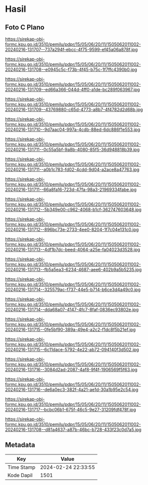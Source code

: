 # Hasil

## Foto C Plano

https://sirekap-obj-formc.kpu.go.id/3510/pemilu/pdpr/15/05/06/20/11/1505062011002-20240216-131707--737a294f-ebcc-4f75-9599-ef45a06a878f.jpg

https://sirekap-obj-formc.kpu.go.id/3510/pemilu/pdpr/15/05/06/20/11/1505062011002-20240216-131708--e0945c5c-f73b-4f45-b75c-1f7ffc4390b0.jpg

https://sirekap-obj-formc.kpu.go.id/3510/pemilu/pdpr/15/05/06/20/11/1505062011002-20240216-131709--ed66a366-044d-4ff0-a1de-bc289f063967.jpg

https://sirekap-obj-formc.kpu.go.id/3510/pemilu/pdpr/15/05/06/20/11/1505062011002-20240216-131709--43769880-c65d-4773-a8b7-4f4782d2d68b.jpg

https://sirekap-obj-formc.kpu.go.id/3510/pemilu/pdpr/15/05/06/20/11/1505062011002-20240216-131710--9d7aac04-997a-4cdb-88ed-6dc886f1e553.jpg

https://sirekap-obj-formc.kpu.go.id/3510/pemilu/pdpr/15/05/06/20/11/1505062011002-20240216-131711--0c55a5bf-9a8b-4080-85f5-36d948818b39.jpg

https://sirekap-obj-formc.kpu.go.id/3510/pemilu/pdpr/15/05/06/20/11/1505062011002-20240216-131711--a0b1c783-fd02-4cdd-9d04-a2ace8a47763.jpg

https://sirekap-obj-formc.kpu.go.id/3510/pemilu/pdpr/15/05/06/20/11/1505062011002-20240216-131711--66a8fa16-723d-47fa-98a3-21969334fabe.jpg

https://sirekap-obj-formc.kpu.go.id/3510/pemilu/pdpr/15/05/06/20/11/1505062011002-20240216-131712--5b349e00-c962-4068-b1cf-362747603648.jpg

https://sirekap-obj-formc.kpu.go.id/3510/pemilu/pdpr/15/05/06/20/11/1505062011002-20240216-131712--896bc73e-2733-4ee0-8204-1f7c04e131c0.jpg

https://sirekap-obj-formc.kpu.go.id/3510/pemilu/pdpr/15/05/06/20/11/1505062011002-20240216-131713--4df1b7dc-beed-4064-a25e-fa04023d3528.jpg

https://sirekap-obj-formc.kpu.go.id/3510/pemilu/pdpr/15/05/06/20/11/1505062011002-20240216-131713--fb5a5ea3-6234-4687-aee6-402b9a5b5235.jpg

https://sirekap-obj-formc.kpu.go.id/3510/pemilu/pdpr/15/05/06/20/11/1505062011002-20240216-131714--325579ac-f737-44e5-b714-b6ce3d4a49c0.jpg

https://sirekap-obj-formc.kpu.go.id/3510/pemilu/pdpr/15/05/06/20/11/1505062011002-20240216-131714--dda68a07-4147-4fc7-8faf-0836ec93802e.jpg

https://sirekap-obj-formc.kpu.go.id/3510/pemilu/pdpr/15/05/06/20/11/1505062011002-20240216-131715--0fe5bf90-389a-49e4-a2c2-f1dc8f5b21ef.jpg

https://sirekap-obj-formc.kpu.go.id/3510/pemilu/pdpr/15/05/06/20/11/1505062011002-20240216-131715--6c11dace-5792-4e22-ab72-094140f3d502.jpg

https://sirekap-obj-formc.kpu.go.id/3510/pemilu/pdpr/15/05/06/20/11/1505062011002-20240216-131716--3084d2ad-2087-4af8-9f4f-1906569f5f63.jpg

https://sirekap-obj-formc.kpu.go.id/3510/pemilu/pdpr/15/05/06/20/11/1505062011002-20240216-131716--de6a0ec3-382f-4a21-ae1d-30a1b95e2c54.jpg

https://sirekap-obj-formc.kpu.go.id/3510/pemilu/pdpr/15/05/06/20/11/1505062011002-20240216-131717--bcbc06b1-675f-46c5-9e27-31209fdf478f.jpg

https://sirekap-obj-formc.kpu.go.id/3510/pemilu/pdpr/15/05/06/20/11/1505062011002-20240216-131708--d81a4637-a87b-46bc-b728-433f23c0d7a5.jpg


## Metadata

| Key        | Value               |
| ---------- | ------------------- |
| Time Stamp | 2024-02-24 22:33:55 |
| Kode Dapil | 1501                |



